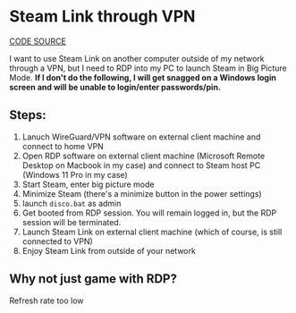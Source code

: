 # Steam Link through VPN

[CODE SOURCE](https://www.reddit.com/r/Steam_Link/comments/uiq2w9/steam_link_on_a_locked_pc/i7i84tj/)

I want to use Steam Link on another computer outside of my network through a VPN, but I need to RDP into my PC to launch Steam in Big Picture Mode. **If I don't do the following, I will get snagged on a Windows login screen and will be unable to login/enter passwords/pin.**

## Steps:
1. Lanuch WireGuard/VPN software on external client machine and connect to home VPN
2. Open RDP software on external client machine (Microsoft Remote Desktop on Macbook in my case) and connect to Steam host PC (Windows 11 Pro in my case)
3. Start Steam, enter big picture mode
4. Minimize Steam (there's a minimize button in the power settings)
5. launch `disco.bat` as admin
6. Get booted from RDP session. You will remain logged in, but the RDP session will be terminated. 
7. Launch Steam Link on external client machine (which of course, is still connected to VPN)
8. Enjoy Steam Link from outside of your network

## Why not just game with RDP? 
Refresh rate too low

